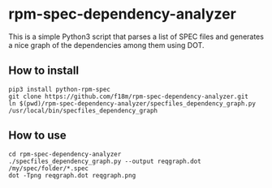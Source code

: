 # rpm-spec-dependency-analyzer

This is a simple Python3 script that parses a list of SPEC files and
generates a nice graph of the dependencies among them using DOT.


## How to install

```
pip3 install python-rpm-spec
git clone https://github.com/f18m/rpm-spec-dependency-analyzer.git
ln $(pwd)/rpm-spec-dependency-analyzer/specfiles_dependency_graph.py /usr/local/bin/specfiles_dependency_graph
```

## How to use

```
cd rpm-spec-dependency-analyzer
./specfiles_dependency_graph.py --output reqgraph.dot /my/spec/folder/*.spec
dot -Tpng reqgraph.dot reqgraph.png
```
